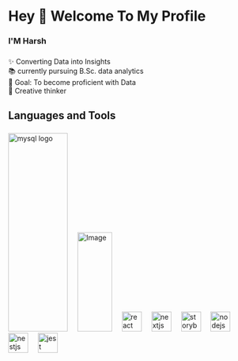 <h1 align="left">Hey 👋 Welcome To My Profile</h1>

###

<h3 align="left">I'M Harsh</h3>

###

<p align="left">✨ Converting Data into Insights<br>📚 currently pursuing B.Sc. data analytics<br>🎯 Goal: To become proficient with Data<br>🎲 Creative thinker</p>

###

<h2 align="left">Languages and Tools</h2>

###

<div align="left">
  <img width="120" height="400" alt="mysql logo" src="https://github.com/user-attachments/assets/b5f0b053-b8e3-407e-8133-f40e91f48599" />
  <img width="12" />
  <img width="70" height="200" alt="Image" src="https://github.com/user-attachments/assets/96861169-54e5-4e4e-a26c-71196fef066d" />
  <img width="12" />
  <img src="https://cdn.jsdelivr.net/gh/devicons/devicon/icons/react/react-original.svg" height="40" alt="react logo"  />
  <img width="12" />
  <img src="https://cdn.jsdelivr.net/gh/devicons/devicon/icons/nextjs/nextjs-original.svg" height="40" alt="nextjs logo"  />
  <img width="12" />
  <img src="https://cdn.jsdelivr.net/gh/devicons/devicon/icons/storybook/storybook-original.svg" height="40" alt="storybook logo"  />
  <img width="12" />
  <img src="https://cdn.jsdelivr.net/gh/devicons/devicon/icons/nodejs/nodejs-original.svg" height="40" alt="nodejs logo"  />
  <img width="12" />
  <img src="https://cdn.jsdelivr.net/gh/devicons/devicon/icons/nestjs/nestjs-original.svg" height="40" alt="nestjs logo"  />
  <img width="12" />
  <img src="https://cdn.jsdelivr.net/gh/devicons/devicon/icons/jest/jest-plain.svg" height="40" alt="jest logo"  />
</div>

###

<!--
**H-4-R-S-H/H-4-R-S-H** is a ✨ _special_ ✨ repository because its `README.md` (this file) appears on your GitHub profile.

Here are some ideas to get you started:

- 🔭 I’m currently working on ...
- 🌱 I’m currently learning ...
- 👯 I’m looking to collaborate on ...
- 🤔 I’m looking for help with ...
- 💬 Ask me about ...
- 📫 How to reach me: ...
- 😄 Pronouns: ...
- ⚡ Fun fact: ...
-->
